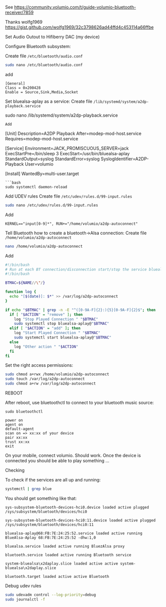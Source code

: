 See https://community.volumio.com/t/guide-volumio-bluetooth-receiver/7859


Thanks wolfg1969 https://gist.github.com/wolfg1969/32c3798626ad44ffd4c453114a66ffbe

Set Audio Outout to Hifiberry DAC (my device)

Configure Bluetooth subsystem:

Create file `/etc/bluetooth/audio.conf`
```bash
sudo nano /etc/bluetooth/audio.conf
```
add

```
[General]
Class = 0x200428
Enable = Source,Sink,Media,Socket
```

Set bluealsa-aplay as a service:
Create file `/lib/systemd/system/a2dp-playback.service`

sudo nano /lib/systemd/system/a2dp-playback.service
```
Add
```
[Unit]
Description=A2DP Playback
After=modep-mod-host.service
Requires=modep-mod-host.service

[Service]
Environment=JACK_PROMISCUOUS_SERVER=jack
ExecStartPre=/bin/sleep 3
ExecStart=/usr/bin/bluealsa-aplay
StandardOutput=syslog
StandardError=syslog
SyslogIdentifier=A2DP-Playback
User=volumio

[Install]
WantedBy=multi-user.target
```
```bash
sudo systemctl daemon-reload
```

Add UDEV rules
Create file `/etc/udev/rules.d/99-input.rules`
```bash
sudo nano /etc/udev/rules.d/99-input.rules
```
Add
```
KERNEL=="input[0-9]*", RUN+="/home/volumio/a2dp-autoconnect"
```

Tell Bluetooth how to create a bluetooth->Alsa connection:
Create file `/home/volumio/a2dp-autoconnect`
```bash
nano /home/volumio/a2dp-autoconnect
```
Add

```bash
#!/bin/bash
# Run at each BT connection/disconnection start/stop the service bluealsa-aplay
#!/bin/bash

BTMAC=${NAME//\"/}

function log {
  echo "[$(date)]: $*" >> /var/log/a2dp-autoconnect
}

if echo "$BTMAC" | grep -n -E "^([0-9A-F]{2}:){5}[0-9A-F]{2}$"; then
  if [ "$ACTION" = "remove" ]; then
    log "Stop Played Connection " "$BTMAC"
    sudo systemctl stop bluealsa-aplay@"$BTMAC"
  elif [ "$ACTION" = "add" ]; then
    log "Start Played Connection " "$BTMAC"
    sudo systemctl start bluealsa-aplay@"$BTMAC"
  else
    log "Other action " "$ACTION"
  fi
fi
```

Set the right access permissions:
```bash
sudo chmod a+rwx /home/volumio/a2dp-autoconnect
sudo touch /var/log/a2dp-autoconnect
sudo chmod a+rw /var/log/a2dp-autoconnect
```
REBOOT

After reboot, use bluetoothctl to connect to your bluetooth music source:

```
sudo bluetoothctl
```

```
power on
agent on
default-agent
scan on => xx:xx of your device
pair xx:xx
trust xx:xx
exit
```

On your mobile, connect volumio. Should work.
Once the device is connected you should be able to play something …

Checking

To check if the services are all up and running: 
```bash
systemctl | grep blue
```
You should get something like that:
```
sys-subsystem-bluetooth-devices-hci0.device loaded active plugged /sys/subsystem/bluetooth/devices/hci0

sys-subsystem-bluetooth-devices-hci0:11.device loaded active plugged /sys/subsystem/bluetooth/devices/hci0:11 

bluealsa-aplay@68:FB:7E:24:25:52.service loaded active running BlueAlsa-Aplay 68:FB:7E:24:25:52 -dhw:1,0 

bluealsa.service loaded active running BluezAlsa proxy 

bluetooth.service loaded active running Bluetooth service 

system-bluealsa\x2daplay.slice loaded active active system-bluealsa\x2daplay.slice 

bluetooth.target loaded active active Bluetooth

```

Debug udev rules
```bash
sudo udevadm control --log-priority=debug
sudo journalctl -f
```

